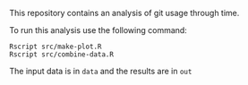 This repository contains an analysis of git usage through time.

To run this analysis use the following command:

```
Rscript src/make-plot.R
Rscript src/combine-data.R
```

The input data is in `data` and the results are in `out`
